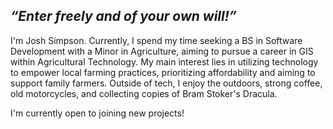 ## __*“Enter freely and of your own will!”*__

I'm Josh Simpson. Currently, I spend my time seeking a BS in Software Development with a Minor in Agriculture, aiming to pursue a career in GIS within Agricultural Technology. My main interest lies in utilizing technology to empower local farming practices, prioritizing affordability and aiming to support family farmers. Outside of tech, I enjoy the outdoors, strong coffee, old motorcycles, and collecting copies of Bram Stoker's Dracula.

I'm currently open to joining new projects!


<!---
JoshSims77/JoshSims77 is a ✨ special ✨ repository because its `README.md` (this file) appears on your GitHub profile.
You can click the Preview link to take a look at your changes.
--->
